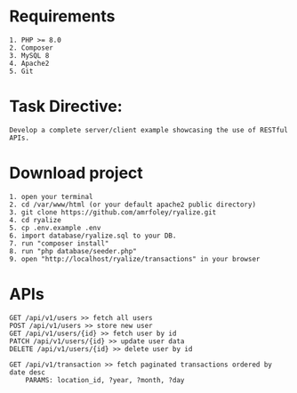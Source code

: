 
# Requirements
    1. PHP >= 8.0
    2. Composer
    3. MySQL 8
    4. Apache2
    5. Git

# Task Directive:
    Develop a complete server/client example showcasing the use of RESTful APIs.

# Download project 
    1. open your terminal
    2. cd /var/www/html (or your default apache2 public directory)
    3. git clone https://github.com/amrfoley/ryalize.git
    4. cd ryalize
    5. cp .env.example .env
    6. import database/ryalize.sql to your DB.
    7. run "composer install"
    8. run "php database/seeder.php"
    9. open "http://localhost/ryalize/transactions" in your browser

# APIs
    GET /api/v1/users >> fetch all users
    POST /api/v1/users >> store new user
    GET /api/v1/users/{id} >> fetch user by id
    PATCH /api/v1/users/{id} >> update user data
    DELETE /api/v1/users/{id} >> delete user by id

    GET /api/v1/transaction >> fetch paginated transactions ordered by date desc
        PARAMS: location_id, ?year, ?month, ?day